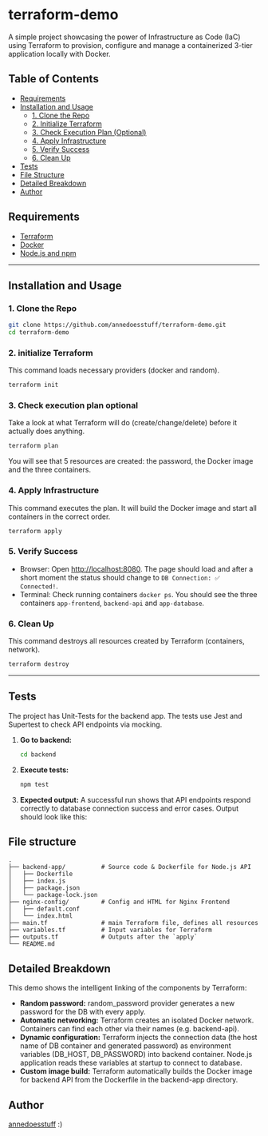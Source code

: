 # terraform-demo
A simple project showcasing the power of Infrastructure as Code (IaC) using Terraform to provision, configure and manage a containerized 3-tier application locally with Docker.

## Table of Contents
- [Requirements](#requirements)
- [Installation and Usage](#installation-and-usage)
  - [1. Clone the Repo](#1-clone-the-repo)
  - [2. Initialize Terraform](#2-initialize-terraform)
  - [3. Check Execution Plan (Optional)](#3-check-execution-plan-optional)
  - [4. Apply Infrastructure](#4-apply-infrastructure)
  - [5. Verify Success](#5-verify-success)
  - [6. Clean Up](#6-clean-up)
- [Tests](#tests)
- [File Structure](#file-structure)
- [Detailed Breakdown](#detailed-breakdown)
- [Author](#author)

## Requirements
- [Terraform](https://developer.hashicorp.com/terraform/downloads)
- [Docker](https://docs.docker.com/get-docker/)
- [Node.js and npm](https://nodejs.org/)

--- 
## Installation and Usage
### 1. Clone the Repo
```bash
git clone https://github.com/annedoesstuff/terraform-demo.git
cd terraform-demo
```

### 2. initialize Terraform 
This command loads necessary providers (docker and random).
```bash
terraform init
```

### 3. Check execution plan optional
Take a look at what Terraform will do (create/change/delete) before it actually does anything.
```bash
terraform plan
```
You will see that 5 resources are created: the password, the Docker image and the three containers.

### 4. Apply Infrastructure
This command executes the plan. It will build the Docker image and start all containers in the correct order.
```bash
terraform apply
```

### 5. Verify Success
- Browser: Open [http://localhost:8080](https://www.google.com/search?q=http://localhost:8080&authuser=3). The page should load and after a short moment the status should change to `DB Connection: ✅ Connected!`.
- Terminal: Check running containers `docker ps`. You should see the three containers `app-frontend`, `backend-api` and `app-database`.

### 6. Clean Up
This command destroys all resources created by Terraform (containers, network).
```bash
terraform destroy
```
--- 

## Tests
The project has Unit-Tests for the backend app. The tests use Jest and Supertest to check API endpoints via mocking.

1.  **Go to backend:**
    ```bash
    cd backend
    ```

2.  **Execute tests:**
    ```bash
    npm test
    ```

3.  **Expected output:**
    A successful run shows that API endpoints respond correctly to database connection success and error cases. Output should look like this:



## File structure
```
.
├── backend-app/          # Source code & Dockerfile for Node.js API
│   ├── Dockerfile
│   ├── index.js
│   ├── package.json
│   └── package-lock.json
├── nginx-config/         # Config and HTML for Nginx Frontend
│   ├── default.conf
│   └── index.html
├── main.tf               # main Terraform file, defines all resources
├── variables.tf          # Input variables for Terraform
├── outputs.tf            # Outputs after the `apply`
└── README.md            
```

## Detailed Breakdown
This demo shows the intelligent linking of the components by Terraform:
- **Random password:** random_password provider generates a new password for the DB with every apply.
- **Automatic networking:** Terraform creates an isolated Docker network. Containers can find each other via their names (e.g. backend-api).
- **Dynamic configuration:** Terraform injects the connection data (the host name of DB container and generated password) as environment variables (DB_HOST, DB_PASSWORD) into backend container. Node.js application reads these variables at startup to connect to database.
- **Custom image build:** Terraform automatically builds the Docker image for backend API from the Dockerfile in the backend-app directory.

## Author
[annedoesstuff](https://github.com/annedoesstuff) 
:)
